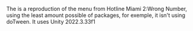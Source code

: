 The is a reproduction of the menu from Hotline Miami 2:Wrong Number, using the least amount possible of packages, for exemple, it isn't using doTween.
It uses Unity 2022.3.33f1

